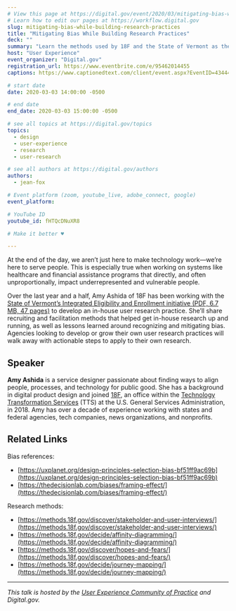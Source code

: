```yaml
---
# View this page at https://digital.gov/event/2020/03/mitigating-bias-while-building-research-practices
# Learn how to edit our pages at https://workflow.digital.gov
slug: mitigating-bias-while-building-research-practices
title: "Mitigating Bias While Building Research Practices"
deck: ""
summary: "Learn the methods used by 18F and the State of Vermont as they conducted discovery research to understand and improve the experiences of Vermonters who utilize healthcare and economic assistance programs. "
host: "User Experience"
event_organizer: "Digital.gov"
registration_url: https://www.eventbrite.com/e/95462014455
captions: https://www.captionedtext.com/client/event.aspx?EventID=4344427&CustomerID=321

# start date
date: 2020-03-03 14:00:00 -0500

# end date
end_date: 2020-03-03 15:00:00 -0500

# see all topics at https://digital.gov/topics
topics: 
  - design
  - user-experience
  - research
  - user-research

# see all authors at https://digital.gov/authors
authors: 
  - jean-fox

# Event platform (zoom, youtube_live, adobe_connect, google)
event_platform:

# YouTube ID
youtube_id: fHTQcDNuXR8

# Make it better ♥

---
```


At the end of the day, we aren’t just here to make technology work—we’re here to serve people. This is especially true when working on systems like healthcare and financial assistance programs that directly, and often unproportionally, impact underrepresented and vulnerable people.

Over the last year and a half, Amy Ashida of 18F has been working with the [State of Vermont’s Integrated Eligibility and Enrollment initiative (PDF, 6.7 MB, 47 pages)](https://legislature.vermont.gov/Documents/2020/WorkGroups/Senate%20Appropriations/Presentations/W~Agency%20of%20Human%20Services~Integrated%20Eligibility%20and%20Enrolllment~1-16-2019.pdf) to develop an in-house user research practice. She’ll share recruiting and facilitation methods that helped get in-house research up and running, as well as lessons learned around recognizing and mitigating bias. Agencies looking to develop or grow their own user research practices will walk away with actionable steps to apply to their own research.

## Speaker

**Amy Ashida** is a service designer passionate about finding ways to align people, processes, and technology for public good. She has a background in digital product design and joined [18F](https://www.gsa.gov/about-us/organization/federal-acquisition-service/technology-transformation-services/18F), an office within the [Technology Transformation Services](https://www.gsa.gov/tts/) (TTS) at the U.S. General Services Administration, in 2018. Amy has over a decade of experience working with states and federal agencies, tech companies, news organizations, and nonprofits.

## Related Links

Bias references:

 - [https://uxplanet.org/design-principles-selection-bias-bf51ff9ac69b](https://uxplanet.org/design-principles-selection-bias-bf51ff9ac69b)
 - [https://thedecisionlab.com/biases/framing-effect/](https://thedecisionlab.com/biases/framing-effect/)
 
Research methods: 

 - [https://methods.18f.gov/discover/stakeholder-and-user-interviews/](https://methods.18f.gov/discover/stakeholder-and-user-interviews/)
 - [https://methods.18f.gov/decide/affinity-diagramming/](https://methods.18f.gov/decide/affinity-diagramming/)
 - [https://methods.18f.gov/discover/hopes-and-fears/](https://methods.18f.gov/discover/hopes-and-fears/)
 - [https://methods.18f.gov/decide/journey-mapping/](https://methods.18f.gov/decide/journey-mapping/)
 
 ---
 
_This talk is hosted by the [User Experience Community of Practice](https://digital.gov/communities/user-experience/) and Digital.gov._ 
